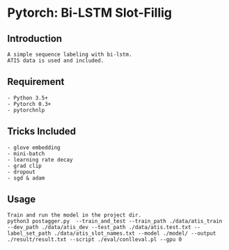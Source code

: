 # Pytorch: Bi-LSTM Slot-Fillig

## Introduction
    A simple sequence labeling with bi-lstm.
    ATIS data is used and included.

## Requirement
    - Python 3.5+
    - Pytorch 0.3+
    - pytorchnlp

## Tricks Included
    - glove embedding
    - mini-batch
    - learning rate decay
    - grad clip
    - dropout
    - sgd & adam

## Usage
    Train and run the model in the project dir.
    python3 postagger.py  --train_and_test --train_path ./data/atis_train --dev_path ./data/atis_dev --test_path ./data/atis.test.txt --label_set_path ./data/atis_slot_names.txt --model ./model/ --output ./result/result.txt --script ./eval/conlleval.pl --gpu 0